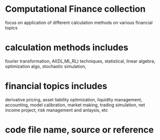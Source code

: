 # Computational Finance collection

focus on application of different calculation methods on various financial topics
# calculation methods includes 
fourier transformation, AI(DL,ML,RL) techniques, statistical, linear algebra, optimization algo, stochastic simulation,
# financial topics includes 
derivative pricing, asset liability optimization, liquidity management, accounting, model calibration, market making, trading simulation, net income project, risk management and anlaysis, etc

# code file name, source or reference
